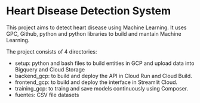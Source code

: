 # Heart Disease Detection System
This project aims to detect heart disease using Machine Learning. It uses GPC, Github, python and python libraries to build and mantain Machine Learning. 


The project consists of 4 directories:
- setup: python and bash files to build entities in GCP and upload data into Bigquery and Cloud Storage
- backend_gcp: to build and deploy the API in Cloud Run and Cloud Build.
- frontend_gcp: to build and deploy the interface in Streamlit Cloud.
- training_gcp: to traing and save models continuously using Composer.
- fuentes: CSV file datasets
